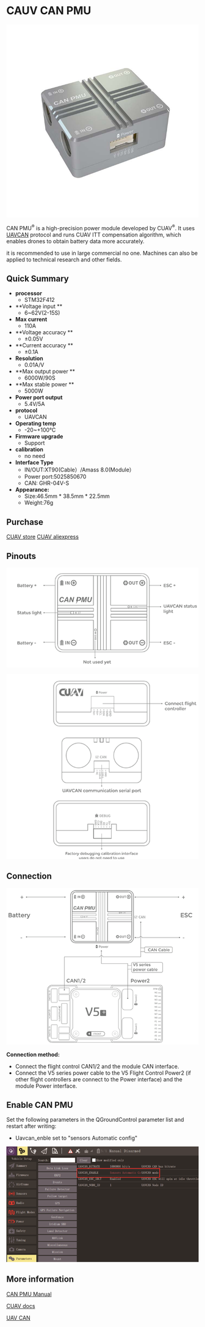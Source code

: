# CAUV CAN PMU

![CAN PMU](../../assets/hardware/power_module/can_pmu.jpg)

CAN PMU<sup>&reg;</sup> is a high-precision power module developed by CUAV<sup>&reg;</sup>. It uses [UAVCAN](new.uavcan.org) protocol and runs CUAV ITT compensation algorithm, which enables drones to obtain battery data more accurately.

it is recommended to use in large commercial no one. Machines can also be applied to technical research and other fields.

## Quick Summary

* **processor** 
  * STM32F412
* **Voltage input **
  * 6~62V\(2-15S\)
* **Max current** 
  * 110A
* **Voltage accuracy ** 
  * ±0.05V
* **Current accuracy **
  * ±0.1A
* **Resolution**
  * 0.01A/V
* **Max output power **
  * 6000W/90S
* **Max stable power **
  * 5000W
* **Power port output**
  * 5.4V/5A
* **protocol**
  * UAVCAN
* **Operating temp**
  * -20~+100℃
* **Firmware upgrade**
  * Support
* **calibration**
  * no need
* **Interface Type**
  * IN/OUT:XT90\(Cable）/Amass 8.0\(Module）
  * Power port:5025850670
  * CAN: GHR-04V-S
* **Appearance:**
  * Size:46.5mm \* 38.5mm \* 22.5mm
  * Weight:76g

## Purchase

[CUAV store](https://store.cuav.net/index.php)
[CUAV aliexpress ](https://www.aliexpress.com/item/4000369700535.html)

## Pinouts

![CAN PMU](../../assets/hardware/power_module/can_pmu_pinouts_en.png) 
 
![CAN PMU](../../assets/hardware/power_module/can_pmu_pinouts_en2.png)

## Connection

![CAN PMU](../../assets/hardware/power_module/can_pmu_connection_en.png)

**Connection method:**

* Connect the flight control CAN1/2 and the module CAN interface.
* Connect the V5 series power cable to the V5 Flight Control Power2 (if other flight controllers are connect to the Power interface) and the module Power  interface.

## Enable CAN PMU

Set the following parameters in the QGroundControl parameter list and restart after writing:

* Uavcan\_enble set to "sensors Automatic config"

![qgc set](../../assets/hardware/power_module/qgc_set_en.png)

## More information

[CAN PMU Manual](http://manual.cuav.net/power-module/CAN-PMU.pdf)

[CUAV docs](Doc.cuav.net/power-module/can-pmu)

[UAV CAN](https://new.uavcan.org/)